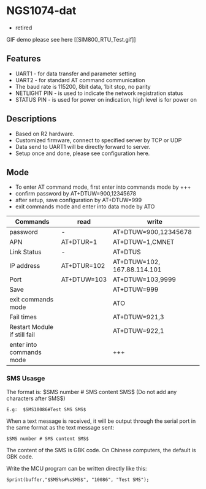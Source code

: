 # NGS1074-dat

- retired


GIF demo please see here [[SIM800_RTU_Test.gif]]

## Features

- UART1 - for data transfer and parameter setting
- UART2 - for standard AT command communication
- The baud rate is 115200, 8bit data, 1bit stop, no parity
- NETLIGHT PIN - is used to indicate the network registration status
- STATUS PIN - is used for power on indication, high level is for power on

## Descriptions

- Based on R2 hardware.
- Customized firmware, connect to specified server by TCP or UDP
- Data send to UART1 will be directly forward to server.
- Setup once and done, please see configuration here.

## Mode

- To enter AT command mode, first enter into commands mode by +++
- confirm password by AT+DTUW=900,12345678
- after setup, save configuration by AT+DTUW=999
- exit commands mode and enter into data mode by ATO

| Commands                     | read        | write                       |
| ---------------------------- | ----------- | --------------------------- |
| password                     | -           | AT+DTUW=900,12345678        |
| APN                          | AT+DTUR=1   | AT+DTUW=1,CMNET             |
| Link Status                  | -           | AT+DTUS                     |
| IP address                   | AT+DTUR=102 | AT+DTUW=102, 167.88.114.101 |
| Port                         | AT+DTUW=103 | AT+DTUW=103,9999            |
| Save                         |             | AT+DTUW=999                 |
| exit commands mode           |             | ATO                         |
| Fail times                   |             | AT+DTUW=921,3               |
| Restart Module if still fail |             | AT+DTUW=922,1               |
| enter into commands mode     |             | +++                         |

### SMS Usasge 

The format is: $SMS number # SMS content SMS$ (Do not add any characters after SMS$)

    E.g:  $SMS10086#Test SMS SMS$

When a text message is received, it will be output through the serial port in the same format as the text message sent:

    $SMS number # SMS content SMS$

The content of the SMS is GBK code. On Chinese computers, the default is GBK code.<br>

Write the MCU program can be written directly like this:

    Sprint(buffer,"$SMS%s#%sSMS$", "10086", "Test SMS");



